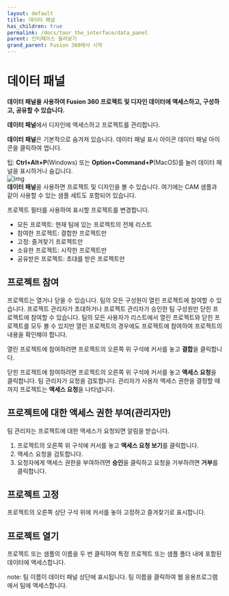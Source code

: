 ```yaml
---
layout: default
title: 데이터 패널
has_children: true
permalink: /docs/tour_the_interface/data_panel
parent: 인터페이스 둘러보기
grand_parent: Fusion 360에서 시작
---
```

# 데이터 패널
**데이터 패널을 사용하여 Fusion 360 프로젝트 및 디자인 데이터에 액세스하고, 구성하고, 공유할 수 있습니다.**

**데이터 패널**에서 디자인에 액세스하고 프로젝트를 관리합니다.

**데이터 패널**은 기본적으로 숨겨져 있습니다. 데이터 패널 표시 아이콘 데이터 패널 아이콘을 클릭하여 엽니다.

팁: **Ctrl+Alt+P**(Windows) 또는 **Option+Command+P**(MacOS)를 눌러 데이터 패널을 표시하거나 숨깁니다.  
![img](https://help.autodesk.com/cloudhelp/KOR/Fusion-GetStarted/images/data-panel-project-ui-overview.png)  
**데이터 패널**을 사용하면 프로젝트 및 디자인을 볼 수 있습니다. 여기에는 CAM 샘플과 같이 사용할 수 있는 샘플 세트도 포함되어 있습니다.

프로젝트 필터를 사용하여 표시할 프로젝트를 변경합니다.

* 모든 프로젝트: 현재 팀에 있는 프로젝트의 전체 리스트
* 참여한 프로젝트: 결합한 프로젝트만
* 고정: 즐겨찾기 프로젝트만
* 소유한 프로젝트: 시작한 프로젝트만
* 공유받은 프로젝트: 초대를 받은 프로젝트만

## 프로젝트 참여
프로젝트는 열거나 닫을 수 있습니다. 팀의 모든 구성원이 열린 프로젝트에 참여할 수 있습니다. 프로젝트 관리자가 초대하거나 프로젝트 관리자가 승인한 팀 구성원만 닫힌 프로젝트에 참여할 수 있습니다. 팀의 모든 사용자가 리스트에서 열린 프로젝트와 닫힌 프로젝트를 모두 볼 수 있지만 열린 프로젝트의 경우에도 프로젝트에 참여하여 프로젝트의 내용을 확인해야 합니다.

열린 프로젝트에 참여하려면 프로젝트의 오른쪽 위 구석에 커서를 놓고 **결합**을 클릭합니다.

닫힌 프로젝트에 참여하려면 프로젝트의 오른쪽 위 구석에 커서를 놓고 **액세스 요청**을 클릭합니다. 팀 관리자가 요청을 검토합니다. 관리자가 사용자 액세스 권한을 결정할 때까지 프로젝트는 **액세스 요청**을 나타냅니다.
## 프로젝트에 대한 액세스 권한 부여(관리자만)
팀 관리자는 프로젝트에 대한 액세스가 요청되면 알림을 받습니다.

1. 프로젝트의 오른쪽 위 구석에 커서를 놓고 **액세스 요청 보기**를 클릭합니다.
2. 액세스 요청을 검토합니다.
3. 요청자에게 액세스 권한을 부여하려면 **승인**을 클릭하고 요청을 거부하려면 **거부**를 클릭합니다.
## 프로젝트 고정
프로젝트의 오른쪽 상단 구석 위에 커서를 놓아 고정하고 즐겨찾기로 표시합니다.

## 프로젝트 열기
프로젝트 또는 샘플의 이름을 두 번 클릭하여 특정 프로젝트 또는 샘플 폴더 내에 포함된 데이터에 액세스합니다.

note: 팀 이름이 데이터 패널 상단에 표시됩니다. 팀 이름을 클릭하여 웹 응용프로그램에서 팀에 액세스합니다.